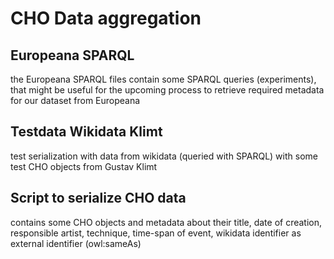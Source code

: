 # CHO Data aggregation

## Europeana SPARQL
the Europeana SPARQL files contain some SPARQL queries (experiments), that might be useful for the upcoming process to retrieve required metadata for our dataset from Europeana 

## Testdata Wikidata Klimt
test serialization with data from wikidata (queried with SPARQL) with some test CHO objects from Gustav Klimt

## Script to serialize CHO data
contains some CHO objects and metadata about their title,  date of creation, responsible artist, technique, time-span of event, wikidata identifier as external identifier (owl:sameAs)
